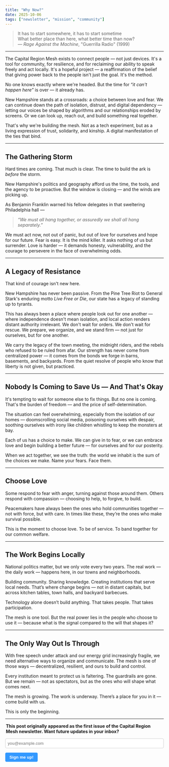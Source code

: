 ```yaml
---
title: "Why Now?"
date: 2025-10-06
tags: ["newsletter", "mission", "community"]
---
```


> It has to start somewhere, it has to start sometime  
> What better place than here, what better time than now?  
> — *Rage Against the Machine*, "Guerrilla Radio" (1999)

---

The Capital Region Mesh exists to connect people — not just devices. It's a tool for community, for resilience, and for reclaiming our ability to speak freely and act locally. It's a hopeful project — a reaffirmation of the belief that giving power back to the people isn't just the goal. It's the method.

No one knows exactly where we're headed. But the time for *“it can't happen here”* is over — it already has.

New Hampshire stands at a crossroads: a choice between love and fear. We can continue down the path of isolation, distrust, and digital dependency — letting our voices be shaped by algorithms and our relationships eroded by screens. Or we can look up, reach out, and build something real together.

That's why we're building the mesh. Not as a tech experiment, but as a living expression of trust, solidarity, and kinship. A digital manifestation of the ties that bind.

---

## The Gathering Storm

Hard times are coming. That much is clear. The time to build the ark is *before* the storm.

New Hampshire's politics and geography afford us the time, the tools, and the agency to be proactive. But the window is closing — and the winds are picking up.

As Benjamin Franklin warned his fellow delegates in that sweltering Philadelphia hall —
> *“We must all hang together, or assuredly we shall all hang separately.”*

We must act now, not out of panic, but out of love for ourselves and hope for our future. Fear is easy. It is the mind killer. It asks nothing of us but surrender. Love is harder — it demands honesty, vulnerability, and the courage to persevere in the face of overwhelming odds.

---

## A Legacy of Resistance

That kind of courage isn't new here.

New Hampshire has never been passive. From the Pine Tree Riot to General Stark's enduring motto *Live Free or Die*, our state has a legacy of standing up to tyrants.

This has always been a place where people look out for one another — where independence doesn't mean isolation, and local action renders distant authority irrelevant. We don't wait for orders. We don't wait for rescue. We prepare, we organize, and we stand firm — not just for ourselves, but for one another.

We carry the legacy of the town meeting, the midnight riders, and the rebels who refused to be ruled from afar. Our strength has never come from centralized power — it comes from the bonds we forge in barns, basements, and backyards. From the quiet resolve of people who know that liberty is not given, but practiced.

---

## Nobody Is Coming to Save Us — And That's Okay

It's tempting to wait for someone else to fix things. But no one is coming. That's the burden of freedom — and the price of self-determination.

The situation can feel overwhelming, especially from the isolation of our homes — doomscrolling social media, poisoning ourselves with despair, soothing ourselves with irony like children whistling to keep the monsters at bay.

Each of us has a choice to make. We can give in to fear, or we can embrace love and begin building a better future — for ourselves and for our posterity.

When we act together, we see the truth: the world we inhabit is the sum of the choices we make. Name your fears. Face them.

---

## Choose Love

Some respond to fear with anger, turning against those around them. Others respond with compassion — choosing to help, to forgive, to build.

Peacemakers have always been the ones who hold communities together — not with force, but with care. In times like these, they’re the ones who make survival possible.

This is the moment to choose love. To be of service. To band together for our common welfare.

---

## The Work Begins Locally

National politics matter, but we only vote every two years. The real work — the daily work — happens here, in our towns and neighborhoods.

Building community. Sharing knowledge. Creating institutions that serve local needs. That’s where change begins — not in distant capitals, but across kitchen tables, town halls, and backyard barbecues.

Technology alone doesn’t build anything. That takes people. That takes participation.

The mesh is one tool. But the real power lies in the people who choose to use it — because what is the signal compared to the will that shapes it?

---

## The Only Way Out Is Through

With free speech under attack and our energy grid increasingly fragile, we need alternative ways to organize and communicate. The mesh is one of those ways — decentralized, resilient, and ours to build and control.

Every institution meant to protect us is faltering. The guardrails are gone. But we remain — not as spectators, but as the ones who will shape what comes next.

The mesh is growing. The work is underway. There’s a place for you in it — come build with us.

This is only the beginning.

---

<legend style="font-weight: bold; margin-bottom: 0.5em;">This post originally appeared as the first issue of the Capital Region Mesh newsletter. Want future updates in your inbox?</legend>

<input
    type="email"
    name="email"
    id="bd-email"
    placeholder="you@example.com"
    required
    style="width: 100%; padding: 0.5em; border: 1px solid var(--border, #ccc); border-radius: 4px; margin-bottom: 0.05em;">

<input
    type="submit"
    value="Sign me up!"
    style="padding: 0.5em 1em; background-color: #3399ff; color: white; border: none; border-radius: 4px; cursor: pointer; font-weight: bold;">

</fieldset>
</form>
